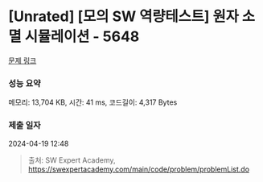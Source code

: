 # [Unrated] [모의 SW 역량테스트] 원자 소멸 시뮬레이션 - 5648 

[문제 링크](https://swexpertacademy.com/main/code/problem/problemDetail.do?contestProbId=AWXRFInKex8DFAUo) 

### 성능 요약

메모리: 13,704 KB, 시간: 41 ms, 코드길이: 4,317 Bytes

### 제출 일자

2024-04-19 12:48



> 출처: SW Expert Academy, https://swexpertacademy.com/main/code/problem/problemList.do